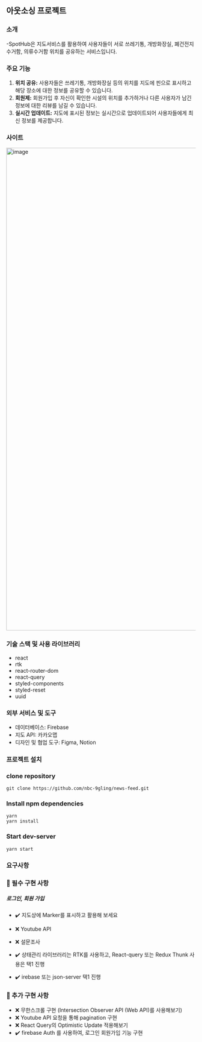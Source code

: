 ## 아웃소싱 프로젝트

### 소개
-SpotHub은 지도서비스를 활용하여 사용자들이 서로 쓰레기통, 개방화장실, 폐건전지 수거함, 의류수거함 위치를 공유하는 서비스입니다.

### 주요 기능

1. **위치 공유:** 사용자들은 쓰레기통, 개방화장실 등의 위치를 지도에 핀으로 표시하고 해당 장소에 대한 정보를 공유할 수 있습니다.
2. **회원제:** 회원가입 후 자신이 확인한 시설의 위치를 추가하거나 다른 사용자가 남긴 정보에 대한 리뷰를 남길 수 있습니다.
3. **실시간 업데이트:** 지도에 표시된 정보는 실시간으로 업데이트되어 사용자들에게 최신 정보를 제공합니다.

### 사이트
<img width="1280" alt="image" src="https://github.com/nbc-9gling/news-feed/assets/144536397/1e39950f-6265-4625-8bf2-ebfe8744afca">

### 기술 스택 및 사용 라이브러리
- react
- rtk
- react-router-dom
- react-query
- styled-components
- styled-reset
- uuid

### 외부 서비스 및 도구

- 데이터베이스: Firebase
- 지도 API: 카카오맵
- 디자인 및 협업 도구: Figma, Notion

### 프로젝트 설치

### clone repository

```
git clone https://github.com/nbc-9gling/news-feed.git
```

### Install npm dependencies

```
yarn
yarn install
```

### Start dev-server

```
yarn start
```

### 요구사항

### 🔵 필수 구현 사항

##### 로그인, 회원 가입
- ✔️ 지도상에 Marker를 표시하고 활용해 보세요
- ❌ Youtube API
- ❌ 설문조사

- ✔️ 상태관리 라이브러리는 RTK를 사용하고, React-query 또는 Redux Thunk 사용은 택1 진행
- ✔️ irebase 또는 json-server 택1 진행


### 🔵 추가 구현 사항
- ❌ 무한스크롤 구현 (Intersection Observer API (Web API)를 사용해보기)
- ❌ Youtube API 요청을 통해 pagination 구현
- ❌ React Query의 Optimistic Update 적용해보기
- ✔️ firebase Auth 를 사용하여, 로그인 회원가입 기능 구현

